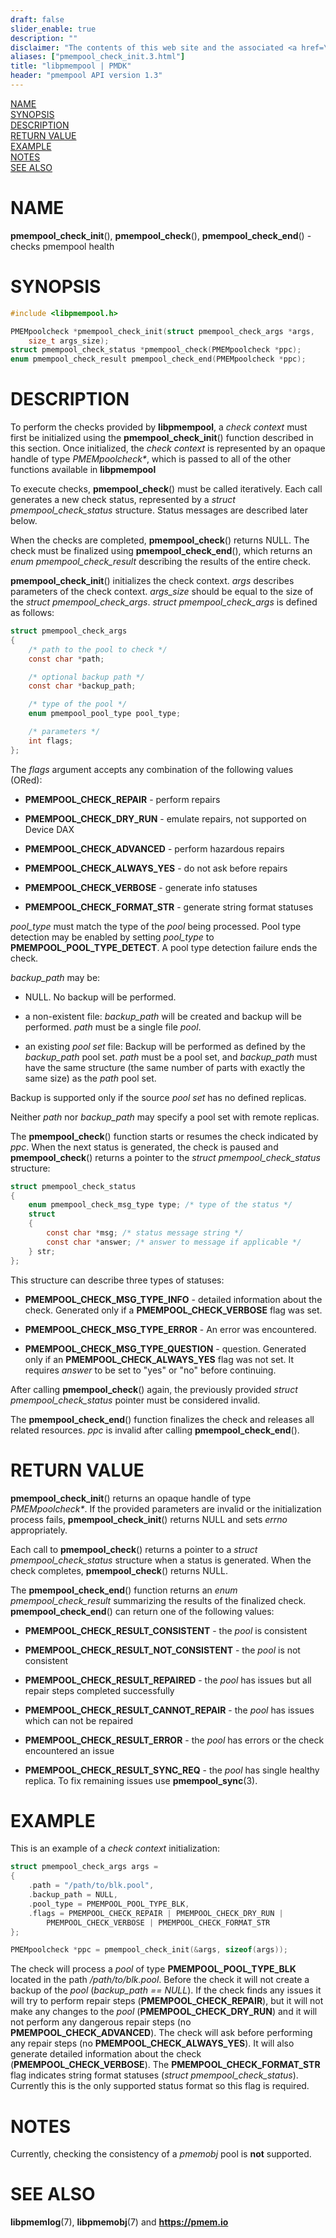```yaml
---
draft: false
slider_enable: true
description: ""
disclaimer: "The contents of this web site and the associated <a href=\"https://github.com/pmem\">GitHub repositories</a> are BSD-licensed open source."
aliases: ["pmempool_check_init.3.html"]
title: "libpmempool | PMDK"
header: "pmempool API version 1.3"
---
```


[comment]: <> (SPDX-License-Identifier: BSD-3-Clause)
[comment]: <> (Copyright 2017-2018, Intel Corporation)

[comment]: <> (pmempool_check_init.3 -- man page for pmempool health check functions)

[NAME](#name)<br />
[SYNOPSIS](#synopsis)<br />
[DESCRIPTION](#description)<br />
[RETURN VALUE](#return-value)<br />
[EXAMPLE](#example)<br />
[NOTES](#notes)<br />
[SEE ALSO](#see-also)<br />

# NAME #

**pmempool_check_init**(), **pmempool_check**(),
**pmempool_check_end**() - checks pmempool health

# SYNOPSIS #

```c
#include <libpmempool.h>

PMEMpoolcheck *pmempool_check_init(struct pmempool_check_args *args, 
	size_t args_size);
struct pmempool_check_status *pmempool_check(PMEMpoolcheck *ppc);
enum pmempool_check_result pmempool_check_end(PMEMpoolcheck *ppc);
```



# DESCRIPTION #

To perform the checks provided by **libpmempool**, a *check context*
must first be initialized using the **pmempool_check_init**()
function described in this section. Once initialized, the
*check context* is represented by an opaque handle of
type *PMEMpoolcheck\**, which is passed to all of the
other functions available in **libpmempool**

To execute checks, **pmempool_check**() must be called iteratively.
Each call generates a new check status, represented by a
*struct pmempool_check_status* structure. Status messages are described
later below.

When the checks are completed, **pmempool_check**() returns NULL. The check
must be finalized using **pmempool_check_end**(), which returns an
*enum pmempool_check_result* describing the results of the entire check.

**pmempool_check_init**() initializes the check context. *args* describes
parameters of the check context. *args_size* should be equal to the size of
the *struct pmempool_check_args*. *struct pmempool_check_args* is defined as follows:


```c
struct pmempool_check_args
{
	/* path to the pool to check */
	const char *path;

	/* optional backup path */
	const char *backup_path;

	/* type of the pool */
	enum pmempool_pool_type pool_type;

	/* parameters */
	int flags;
};
```


The *flags* argument accepts any combination of the following values (ORed):

+ **PMEMPOOL_CHECK_REPAIR** - perform repairs

+ **PMEMPOOL_CHECK_DRY_RUN** - emulate repairs, not supported on Device DAX

+ **PMEMPOOL_CHECK_ADVANCED** - perform hazardous repairs

+ **PMEMPOOL_CHECK_ALWAYS_YES** - do not ask before repairs

+ **PMEMPOOL_CHECK_VERBOSE** - generate info statuses

+ **PMEMPOOL_CHECK_FORMAT_STR** - generate string format statuses

*pool_type* must match the type of the *pool* being processed. Pool type
detection may be enabled by setting *pool_type* to
**PMEMPOOL_POOL_TYPE_DETECT**. A pool type detection failure ends the check.

*backup_path* may be:

+ NULL. No backup will be performed.

+ a non-existent file: *backup_path* will be created and backup will be
performed. *path* must be a single file *pool*.

+ an existing *pool set* file: Backup will be performed as defined by the
*backup_path* pool set. *path* must be a pool set, and *backup_path* must have
the same structure (the same number of parts with exactly the same size) as the
*path* pool set.

Backup is supported only if the source *pool set* has no defined replicas.

Neither *path* nor *backup_path* may specify a pool set with remote replicas.

The **pmempool_check**() function starts or resumes the check indicated by *ppc*.
When the next status is generated, the check is paused and **pmempool_check**()
returns a pointer to the *struct pmempool_check_status* structure:


```c
struct pmempool_check_status
{
	enum pmempool_check_msg_type type; /* type of the status */
	struct
	{
		const char *msg; /* status message string */
		const char *answer; /* answer to message if applicable */
	} str;
};
```


This structure can describe three types of statuses:

+ **PMEMPOOL_CHECK_MSG_TYPE_INFO** - detailed information about the check.
  Generated only if a **PMEMPOOL_CHECK_VERBOSE** flag was set.

+ **PMEMPOOL_CHECK_MSG_TYPE_ERROR** - An error was encountered.

+ **PMEMPOOL_CHECK_MSG_TYPE_QUESTION** - question. Generated only if an
  **PMEMPOOL_CHECK_ALWAYS_YES** flag was not set. It requires *answer* to be
  set to "yes" or "no" before continuing.

After calling **pmempool_check**() again, the previously provided
*struct pmempool_check_status* pointer must be considered invalid.

The **pmempool_check_end**() function finalizes the check and releases all
related resources. *ppc* is invalid after calling **pmempool_check_end**().

# RETURN VALUE #

**pmempool_check_init**() returns an opaque handle of type *PMEMpoolcheck\**.
If the provided parameters are invalid or the initialization process fails,
**pmempool_check_init**() returns NULL and sets *errno* appropriately.

Each call to **pmempool_check**() returns a pointer to a
*struct pmempool_check_status* structure when a status is generated. When the
check completes, **pmempool_check**() returns NULL.

The **pmempool_check_end**() function returns an *enum pmempool_check_result*
summarizing the results of the finalized check. **pmempool_check_end**() can
return one of the following values:

+ **PMEMPOOL_CHECK_RESULT_CONSISTENT** - the *pool* is consistent

+ **PMEMPOOL_CHECK_RESULT_NOT_CONSISTENT** - the *pool* is not consistent

+ **PMEMPOOL_CHECK_RESULT_REPAIRED** - the *pool* has issues but all repair
  steps completed successfully

+ **PMEMPOOL_CHECK_RESULT_CANNOT_REPAIR** - the *pool* has issues which
  can not be repaired

+ **PMEMPOOL_CHECK_RESULT_ERROR** - the *pool* has errors or the check
  encountered an issue

+ **PMEMPOOL_CHECK_RESULT_SYNC_REQ** - the *pool* has single healthy replica.
  To fix remaining issues use **pmempool_sync**(3).

# EXAMPLE #

This is an example of a *check context* initialization:

```c
struct pmempool_check_args args =
{
	.path = "/path/to/blk.pool",
	.backup_path = NULL,
	.pool_type = PMEMPOOL_POOL_TYPE_BLK,
	.flags = PMEMPOOL_CHECK_REPAIR | PMEMPOOL_CHECK_DRY_RUN |
		PMEMPOOL_CHECK_VERBOSE | PMEMPOOL_CHECK_FORMAT_STR
};
```

```c
PMEMpoolcheck *ppc = pmempool_check_init(&args, sizeof(args));
```

The check will process a *pool* of type **PMEMPOOL_POOL_TYPE_BLK**
located in the path */path/to/blk.pool*. Before the check it will
not create a backup of the *pool* (*backup_path == NULL*).
If the check finds any issues it will try to
perform repair steps (**PMEMPOOL_CHECK_REPAIR**), but it
will not make any changes to the *pool*
(**PMEMPOOL_CHECK_DRY_RUN**) and it will not perform any
dangerous repair steps (no **PMEMPOOL_CHECK_ADVANCED**).
The check will ask before performing any repair steps (no
**PMEMPOOL_CHECK_ALWAYS_YES**). It will also generate
detailed information about the check (**PMEMPOOL_CHECK_VERBOSE**).
The **PMEMPOOL_CHECK_FORMAT_STR** flag indicates string
format statuses (*struct pmempool_check_status*).
Currently this is the only supported status format so this flag is required.

# NOTES #

Currently, checking the consistency of a *pmemobj* pool is
**not** supported.

# SEE ALSO #

**libpmemlog**(7), **libpmemobj**(7) and **<https://pmem.io>**
